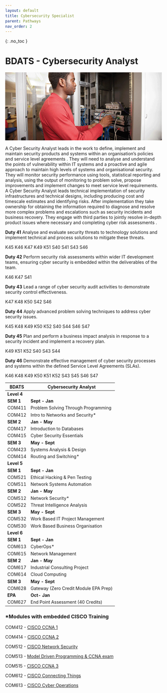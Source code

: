 ```yaml
---
layout: default
title: Cybersecurity Specialist
parent: Pathways
nav_order: 2
---
```


{: .no_toc }

#  BDATS - Cybersecurity Analyst

![Cyber Security Analyst](../images/trello_course_structure_images_2020_0011_cyber.png)

A Cyber Security Analyst leads in the work to define, implement and maintain security products and systems within an organisation’s policies and service level agreements . They will need to analyse and understand the points of vulnerability within IT systems and a proactive and agile approach to maintain high levels of systems and organisational security. They will monitor security performance using tools, statistical reporting and analysis, using the output of monitoring to problem solve, propose improvements and implement changes to meet service level requirements. A Cyber Security Analyst leads technical implementation of security infrastructures and technical designs, including producing cost and timescale estimates and identifying risks. After implementation they take ownership for obtaining the information required to diagnose and resolve more complex problems and escalations such as security incidents and business recovery. They engage with third parties to jointly resolve in-depth product issues where necessary and completing cyber risk assessments .

**Duty 41** Analyse and evaluate security threats to technology solutions and implement technical and process solutions to mitigate these threats.

K45 K46 K47 K49 K51
S40 S41 S43 S46

**Duty 42**  Perform security risk assessments within wider IT development teams, ensuring cyber security is embedded within the deliverables of the team.

K46 K47
S41

**Duty 43**  Lead a range of cyber security audit activities to demonstrate security control effectiveness.

K47 K48 K50
S42 S46

**Duty 44** Apply advanced problem solving techniques to address cyber security issues.

K45 K48 K49 K50 K52
S40 S44 S46 S47

**Duty 45**  Plan and perform a business impact analysis in response to a security incident and implement a recovery plan.

K49 K51 K52
S40 S43 S44

**Duty 46** Demonstrate effective management of cyber security processes and systems within the defined Service Level Agreements (SLAs).

K46 K48 K49 K50 K51 K52
S43 S45 S46 S47



| **BDATS** |  **Cybersecurity Analyst** |
| --- | --- |
| **Level 4** | |
| **SEM 1** | **Sept - Jan** |
| COM411 | Problem Solving Through Programming |
| COM412 | Intro to Networks and Security* |
| **SEM 2** | **Jan - May** |
| COM417 | Introduction to Databases |
| COM415 | Cyber Security Essentials  |
| **SEM 3** | **May - Sept** |
| COM423 | Systems Analysis & Design  |
| COM414 | Routing and Switching* |
| **Level 5** |  |
| **SEM 1** | **Sept - Jan** |
| COM521 | Ethical Hacking & Pen Testing |
| COM511 | Network Systems Automation |
| **SEM 2** | **Jan - May** |
| COM512 | Network Security* |
| COM522 | Threat Intelligence Analysis |
| **SEM 3** | **May - Sept** |
| COM532 | Work Based IT Project Management |
| COM530 | Work Based Business Organisation |
| **Level 6** | |
| **SEM 1** | **Sept - Jan** |
| COM613 | CyberOps* |
| COM615 | Network Management |
| **SEM 2** | **Jan - May** |
| COM617 | Industrial Consulting Project |
| COM614 | Cloud Computing |
| **SEM 3** | **May - Sept** |
| COM628 | Gateway (Zero Credit Module EPA Prep) |
| **EPA** | **Oct- Jan** |
| COM627 | End Point Assessment (40 Credits) |

### *Modules with embedded CISCO Training

COM412 - [CISCO CCNA 1](https://www.netacad.com/courses/networking/ccna-introduction-networks)

COM414 - [CISCO CCNA 2](https://www.netacad.com/courses/networking/ccna-switching-routing-wireless-essentials)

COM512 - [CISCO Network Security](https://www.netacad.com/courses/cybersecurity/network-security)

COM513 - [Model Driven Programming & CCNA exam](https://www.netacad.com/courses/infrastructure-automation/workshop-model-driven-programmability)

COM515 - [CISCO CCNA 3](https://www.netacad.com/courses/networking/ccna-enterprise-networking-security-automation)

COM612 - [CISCO Connecting Things](https://www.netacad.com/courses/iot/iot-fundamentals)

COM613 - [CISCO Cyber Operations](https://www.netacad.com/courses/cybersecurity/cyberops-associate)

